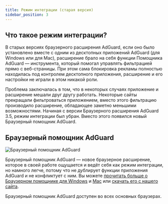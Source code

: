 ```yaml
---
title: Режим интеграции (старая версия)
sidebar_position: 3
---
```


## Что такое режим интеграции?

В старых версиях браузерного расширения AdGuard, если оно было установлено вместе с одним из десктопных приложений AdGuard (для Windows или для Mac), расширение брало на себя функции Помощника AdGuard — инструмента, который помогал управлять фильтрацией прямо с веб-страницы. При этом сама блокировка рекламы полностью находилась под контролем десктопного приложения, расширение и его настройки не играли в этом никакой роли.

Проблема заключалась в том, что в некоторых случаях приложение и расширение мешали друг другу работать. Некоторые сайты прекращали фильтроваться приложением, вместо этого фильтрацию производило расширение, обладающее заметно меньшими возможностями. Начиная с версии Браузерного расширения AdGuard 3.5, режим интеграции был убран. Вместо этого появился новый Браузерный помощник AdGuard.

## Браузерный помощник AdGuard

![Браузерный помощник AdGuard](https://cdn.adguard.com/content/kb/ad_blocker/browser_extension/ad_blocker_browser_extension_assistant.png)

Браузерный помощник AdGuard — новое браузерное расширение, которое в своей работе ощущается и ведёт себя как режим интеграции, но намного легче, потому что не дублирует функции приложения AdGuard и не конфликтует с ним. Вы можете [прочитать больше о Браузерном помощнике для Windows](/adguard-for-windows/browser-assistant.md) и [Mac](/adguard-for-mac/browser-assistant.md) или [скачать его с нашего сайта](https://adguard.com/adguard-assistant/overview.html).

Браузерный помощник AdGuard доступен во всех основных браузерах.
